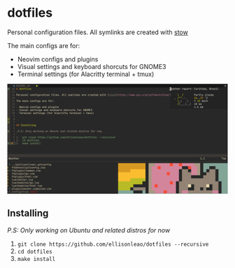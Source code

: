 # dotfiles

Personal configuration files. All symlinks are created with [stow](https://www.gnu.org/software/stow/)

The main configs are for:

- Neovim configs and plugins
- Visual settings and keyboard shorcuts for GNOME3
- Terminal settings (for Alacritty terminal + tmux)

![](./.github/terminal.png)

## Installing

_P.S: Only working on Ubuntu and related distros for now_

1. `git clone https://github.com/ellisonleao/dotfiles --recursive`
2. `cd dotfiles`
3. `make install`
